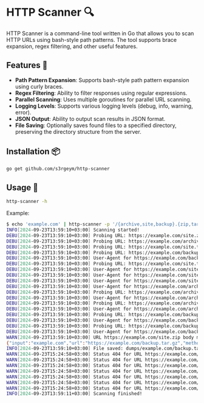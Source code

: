 # HTTP Scanner 🔍

HTTP Scanner is a command-line tool written in Go that allows you to scan HTTP URLs using bash-style path patterns. The tool supports brace expansion, regex filtering, and other useful features.

## Features 🌟

- **Path Pattern Expansion**: Supports bash-style path pattern expansion using curly braces.
- **Regex Filtering**: Ability to filter responses using regular expressions.
- **Parallel Scanning**: Uses multiple goroutines for parallel URL scanning.
- **Logging Levels**: Supports various logging levels (debug, info, warning, error).
- **JSON Output**: Ability to output scan results in JSON format.
- **File Saving**: Optionally saves found files to a specified directory, preserving the directory structure from the server.

## Installation 📦

```bash
go get github.com/s3rgeym/http-scanner
```

## Usage 🚀

```bash
http-scanner -h
```

Example:

```bash
$ echo 'example.com' | http-scanner -p '/{archive,site,backup}.{zip,tar.{g,x}z}' -nct 'text/html' -nr '(?i)<html' -l debug -S dumps
INFO[2024-09-23T13:59:10+03:00] Scanning started!
DEBU[2024-09-23T13:59:10+03:00] Probing URL: https://example.com/site.zip
DEBU[2024-09-23T13:59:10+03:00] Probing URL: https://example.com/archive.tar.gz
DEBU[2024-09-23T13:59:10+03:00] Probing URL: https://example.com/site.tar.xz
DEBU[2024-09-23T13:59:10+03:00] Probing URL: https://example.com/backup.zip
DEBU[2024-09-23T13:59:10+03:00] User-Agent for https://example.com/backup.zip: Mozilla/5.0 (Windows NT 10.0; Win64; x64) AppleWebKit/537.36 (KHTML, like Gecko) Chrome/104.0.0.0 Safari/537.36
DEBU[2024-09-23T13:59:10+03:00] Probing URL: https://example.com/site.tar.gz
DEBU[2024-09-23T13:59:10+03:00] User-Agent for https://example.com/site.tar.gz: Mozilla/5.0 (Windows NT 10.0; Win64; x64) AppleWebKit/537.36 (KHTML, like Gecko) Chrome/92.0.0.0 Safari/537.36
DEBU[2024-09-23T13:59:10+03:00] User-Agent for https://example.com/site.tar.xz: Mozilla/5.0 (X11; Linux x86_64) AppleWebKit/537.36 (KHTML, like Gecko) Chrome/100.0.0.0 Safari/537.36
DEBU[2024-09-23T13:59:10+03:00] User-Agent for https://example.com/site.zip: Mozilla/5.0 (X11; Linux x86_64) AppleWebKit/537.36 (KHTML, like Gecko) Chrome/98.0.0.0 Safari/537.36
DEBU[2024-09-23T13:59:10+03:00] User-Agent for https://example.com/archive.tar.gz: Mozilla/5.0 (X11; Linux x86_64) AppleWebKit/537.36 (KHTML, like Gecko) Chrome/111.0.0.0 Safari/537.36
DEBU[2024-09-23T13:59:10+03:00] Probing URL: https://example.com/archive.tar.xz
DEBU[2024-09-23T13:59:10+03:00] User-Agent for https://example.com/archive.tar.xz: Mozilla/5.0 (Windows NT 10.0; Win64; x64) AppleWebKit/537.36 (KHTML, like Gecko) Chrome/92.0.0.0 Safari/537.36
DEBU[2024-09-23T13:59:10+03:00] Probing URL: https://example.com/archive.zip
DEBU[2024-09-23T13:59:10+03:00] User-Agent for https://example.com/archive.zip: Mozilla/5.0 (X11; Linux x86_64) AppleWebKit/537.36 (KHTML, like Gecko) Chrome/98.0.0.0 Safari/537.36
DEBU[2024-09-23T13:59:10+03:00] Probing URL: https://example.com/backup.tar.gz
DEBU[2024-09-23T13:59:10+03:00] User-Agent for https://example.com/backup.tar.gz: Mozilla/5.0 (X11; Linux x86_64) AppleWebKit/537.36 (KHTML, like Gecko) Chrome/92.0.0.0 Safari/537.36
DEBU[2024-09-23T13:59:10+03:00] Probing URL: https://example.com/backup.tar.xz
DEBU[2024-09-23T13:59:10+03:00] User-Agent for https://example.com/backup.tar.xz: Mozilla/5.0 (Windows NT 10.0; Win64; x64) AppleWebKit/537.36 (KHTML, like Gecko) Chrome/125.0.0.0 Safari/537.36
WARN[2024-09-23T13:59:10+03:00] URL https://example.com/site.zip body matches not-allowed regex <html
{"input":"example.com","url":"https://example.com/backup.tar.gz","method":"GET","host":"example.com","path":"/backup.tar.gz","completion_date":"2024-09-23T13:59:10+03:00","status":200,"content_type":"application/octet-stream","content_length":1517,"ip":"12.34.56.78"}
INFO[2024-09-23T13:59:10+03:00] File saved: dumps/example.com/backup.tar.gz
WARN[2024-09-23T15:24:58+03:00] Status 404 for URL https://example.com/archive.zip is not in allowed range.
WARN[2024-09-23T15:24:58+03:00] Status 404 for URL https://example.com/archive.tar.xz is not in allowed range.
WARN[2024-09-23T15:24:58+03:00] Status 404 for URL https://example.com/archive.tar.gz is not in allowed range.
WARN[2024-09-23T15:24:58+03:00] Status 404 for URL https://example.com/site.tar.gz is not in allowed range.
WARN[2024-09-23T15:24:58+03:00] Status 404 for URL https://example.com/backup.tar.xz is not in allowed range.
WARN[2024-09-23T15:24:58+03:00] Status 404 for URL https://example.com/site.tar.xz is not in allowed range.
WARN[2024-09-23T15:24:58+03:00] Status 404 for URL https://example.com/backup.zip is not in allowed range.
INFO[2024-09-23T13:59:11+03:00] Scanning finished!
```
